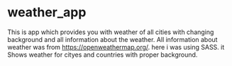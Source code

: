# weather_app
This is app which provides you with weather of all cities with changing background and all information about the weather.
 All information about weather was from
           https://openweathermap.org/. here i was using SASS. it Shows weather for cityes and countries with proper background.
        
          
